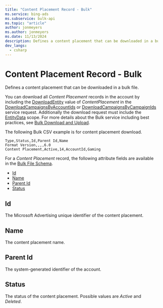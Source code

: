 ```yaml
---
title: "Content Placement Record - Bulk"
ms.service: bing-ads
ms.subservice: bulk-api
ms.topic: "article"
author: jonmeyers
ms.author: jonmeyers
ms.date: 11/13/2024
description: Defines a content placement that can be downloaded in a bulk file.
dev_langs:
  - csharp
---
```

# Content Placement Record - Bulk
Defines a content placement that can be downloaded in a bulk file.

You can download all *Content Placement* records in the account by including the [DownloadEntity](downloadentity.md) value of *ContentPlacement* in the [DownloadCampaignsByAccountIds](downloadcampaignsbyaccountids.md) or [DownloadCampaignsByCampaignIds](downloadcampaignsbycampaignids.md) service request. Additionally the download request must include the [EntityData](datascope.md#entitydata) scope. For more details about the Bulk service including best practices, see [Bulk Download and Upload](../guides/bulk-download-upload.md).

The following Bulk CSV example is for content placement download.

```csv
Type,Status,Id,Parent Id,Name
Format Version,,,,6.0
Content Placement,Active,14,AccountId,Gaming
```

For a *Content Placement* record, the following attribute fields are available in the [Bulk File Schema](bulk-file-schema.md).  

- [Id](#id)
- [Name](#name)
- [Parent Id](#parentid)
- [Status](#status)

## <a name="id"></a>Id
The Microsoft Advertising unique identifier of the content placement.  

## <a name="name"></a>Name
The content placement name.  

## <a name="parentid"></a>Parent Id
The system-generated identifier of the account.  

## <a name="status"></a>Status
The status of the content placement. Possible values are *Active* and *Deleted*.  
